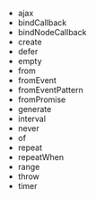 * ajax
* bindCallback
* bindNodeCallback
* create
* defer
* empty
* from
* fromEvent
* fromEventPattern
* fromPromise
* generate
* interval
* never
* of
* repeat
* repeatWhen
* range
* throw
* timer
